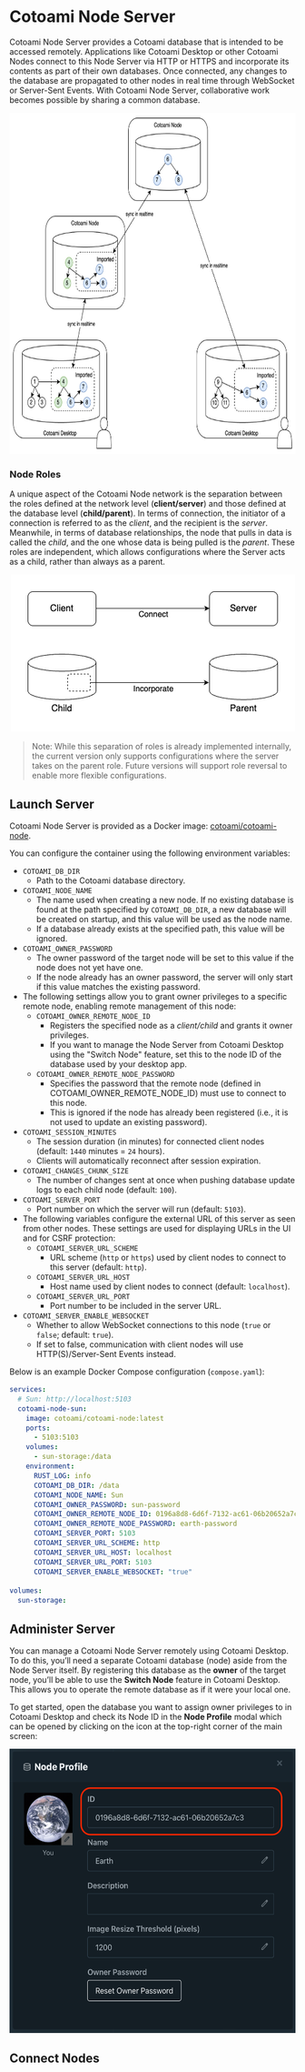 # Cotoami Node Server

Cotoami Node Server provides a Cotoami database that is intended to be accessed remotely. Applications like Cotoami Desktop or other Cotoami Nodes connect to this Node Server via HTTP or HTTPS and incorporate its contents as part of their own databases. Once connected, any changes to the database are propagated to other nodes in real time through WebSocket or Server-Sent Events. With Cotoami Node Server, collaborative work becomes possible by sharing a common database.

<p align="center"><img src="../docs/images/distributed-graph.png" alt="Distributed coto graph" height="600px"></p>

### Node Roles

A unique aspect of the Cotoami Node network is the separation between the roles defined at the network level (**client/server**) and those defined at the database level (**child/parent**). In terms of connection, the initiator of a connection is referred to as the *client*, and the recipient is the *server*. Meanwhile, in terms of database relationships, the node that pulls in data is called the *child*, and the one whose data is being pulled is the *parent*. These roles are independent, which allows configurations where the Server acts as a child, rather than always as a parent.

<p align="center"><img src="docs/images/node-roles.png" alt="Node roles"></p>

> Note: While this separation of roles is already implemented internally, the current version only supports configurations where the server takes on the parent role. Future versions will support role reversal to enable more flexible configurations.


## Launch Server

Cotoami Node Server is provided as a Docker image: [cotoami/cotoami-node](https://hub.docker.com/r/cotoami/cotoami-node).

You can configure the container using the following environment variables:

* `COTOAMI_DB_DIR`
    * Path to the Cotoami database directory.
* `COTOAMI_NODE_NAME`
    * The name used when creating a new node. If no existing database is found at the path specified by `COTOAMI_DB_DIR`, a new database will be created on startup, and this value will be used as the node name.
    * If a database already exists at the specified path, this value will be ignored.
* `COTOAMI_OWNER_PASSWORD`
    * The owner password of the target node will be set to this value if the node does not yet have one.
    * If the node already has an owner password, the server will only start if this value matches the existing password.
* The following settings allow you to grant owner privileges to a specific remote node, enabling remote management of this node:
    * `COTOAMI_OWNER_REMOTE_NODE_ID`
        * Registers the specified node as a *client/child* and grants it owner privileges.
        * If you want to manage the Node Server from Cotoami Desktop using the "Switch Node" feature, set this to the node ID of the database used by your desktop app.
    * `COTOAMI_OWNER_REMOTE_NODE_PASSWORD`
        * Specifies the password that the remote node (defined in COTOAMI_OWNER_REMOTE_NODE_ID) must use to connect to this node.
        * This is ignored if the node has already been registered (i.e., it is not used to update an existing password).
* `COTOAMI_SESSION_MINUTES`
    * The session duration (in minutes) for connected client nodes (default: `1440` minutes = `24` hours).
    * Clients will automatically reconnect after session expiration.
* `COTOAMI_CHANGES_CHUNK_SIZE`
    * The number of changes sent at once when pushing database update logs to each child node (default: `100`).
* `COTOAMI_SERVER_PORT`
    * Port number on which the server will run (default: `5103`).
* The following variables configure the external URL of this server as seen from other nodes. These settings are used for displaying URLs in the UI and for CSRF protection:
    * `COTOAMI_SERVER_URL_SCHEME`
        * URL scheme (`http` or `https`) used by client nodes to connect to this server (default: `http`).
    * `COTOAMI_SERVER_URL_HOST`
        * Host name used by client nodes to connect (default: `localhost`).
    * `COTOAMI_SERVER_URL_PORT`
        * Port number to be included in the server URL.
* `COTOAMI_SERVER_ENABLE_WEBSOCKET`
    * Whether to allow WebSocket connections to this node (`true` or `false`; default: `true`).
    * If set to false, communication with client nodes will use HTTP(S)/Server-Sent Events instead.

Below is an example Docker Compose configuration (`compose.yaml`):

```yaml
services:
  # Sun: http://localhost:5103
  cotoami-node-sun:
    image: cotoami/cotoami-node:latest
    ports:
      - 5103:5103
    volumes:
      - sun-storage:/data
    environment:
      RUST_LOG: info
      COTOAMI_DB_DIR: /data
      COTOAMI_NODE_NAME: Sun
      COTOAMI_OWNER_PASSWORD: sun-password
      COTOAMI_OWNER_REMOTE_NODE_ID: 0196a8d8-6d6f-7132-ac61-06b20652a7c3
      COTOAMI_OWNER_REMOTE_NODE_PASSWORD: earth-password
      COTOAMI_SERVER_PORT: 5103
      COTOAMI_SERVER_URL_SCHEME: http
      COTOAMI_SERVER_URL_HOST: localhost
      COTOAMI_SERVER_URL_PORT: 5103
      COTOAMI_SERVER_ENABLE_WEBSOCKET: "true"

volumes:
  sun-storage:
```

## Administer Server

You can manage a Cotoami Node Server remotely using Cotoami Desktop.
To do this, you’ll need a separate Cotoami database (node) aside from the Node Server itself.
By registering this database as the **owner** of the target node, you’ll be able to use the **Switch Node** feature in Cotoami Desktop. This allows you to operate the remote database as if it were your local one.

To get started, open the database you want to assign owner privileges to in Cotoami Desktop and check its Node ID in the **Node Profile** modal which can be opened by clicking on the icon at the top-right corner of the main screen:

<p><img src="docs/images/node-profile.png" alt="Node Profile" height="500px"></p>



## Connect Nodes

